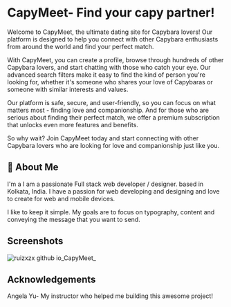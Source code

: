 
# CapyMeet- Find your capy partner!
Welcome to CapyMeet, the ultimate dating site for Capybara lovers! Our platform is designed to help you connect with other Capybara enthusiasts from around the world and find your perfect match.

With CapyMeet, you can create a profile, browse through hundreds of other Capybara lovers, and start chatting with those who catch your eye. Our advanced search filters make it easy to find the kind of person you're looking for, whether it's someone who shares your love of Capybaras or someone with similar interests and values.

Our platform is safe, secure, and user-friendly, so you can focus on what matters most - finding love and companionship. And for those who are serious about finding their perfect match, we offer a premium subscription that unlocks even more features and benefits.

So why wait? Join CapyMeet today and start connecting with other Capybara lovers who are looking for love and companionship just like you.

## 🚀 About Me
I'm a I am a passionate Full stack web developer / designer. based in Kolkata, India. I have a passion for web developing and designing and love to create for web and mobile devices.

I like to keep it simple. My goals are to focus on typography, content and conveying the message that you want to send.


## Screenshots


![ruizxzx github io_CapyMeet_](https://user-images.githubusercontent.com/128290052/227450579-13946ad5-860e-48b8-b248-fda7d9012a96.png)
## Acknowledgements


Angela Yu- My instructor who helped me building this awesome project!


